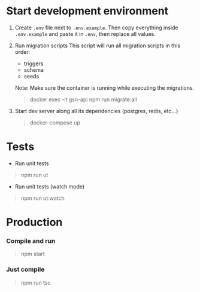 # Start development environment
1. Create `.env` file next to `.env.example`. Then copy everything inside
`.env.example` and paste it in `.env`, then replace all values.

2. Run migration scripts
This script will run all migration scripts in this order:
    - triggers
    - schema
    - seeds
    
    Note: Make sure the container is running while executing the migrations.
    
    > docker exec -it gsn-api npm run migrate:all

3. Start dev server along all its dependencies (postgres, redis, etc...)
    > docker-compose up

# Tests
- Run unit tests
> npm run ut

- Run unit tests (watch mode)
> npm run ut:watch


# Production
### Compile and run
> npm start

### Just compile
> npm run tsc
